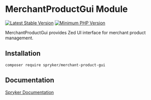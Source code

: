 # MerchantProductGui Module
[![Latest Stable Version](https://poser.pugx.org/spryker/merchant-product-gui/v/stable.svg)](https://packagist.org/packages/spryker/merchant-product-gui)
[![Minimum PHP Version](https://img.shields.io/badge/php-%3E%3D%208.3-8892BF.svg)](https://php.net/)

MerchantProductGui provides Zed UI interface for merchant product management.

## Installation

```
composer require spryker/merchant-product-gui
```

## Documentation

[Spryker Documentation](https://docs.spryker.com)
